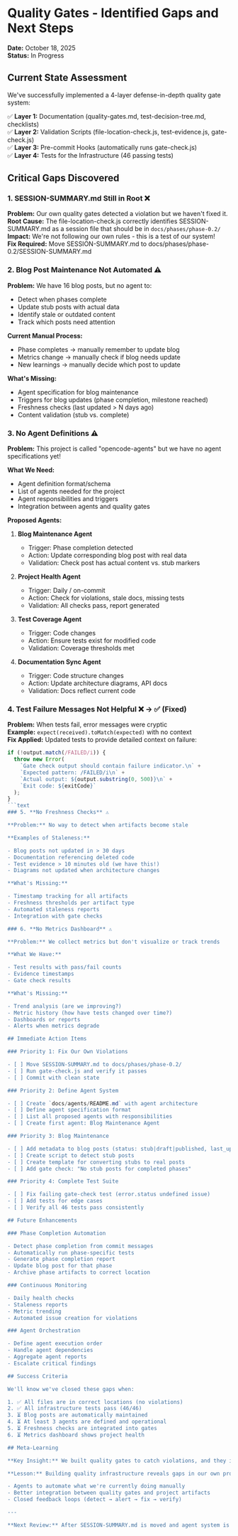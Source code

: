 # Quality Gates - Identified Gaps and Next Steps

**Date:** October 18, 2025  
**Status:** In Progress

## Current State Assessment

We've successfully implemented a 4-layer defense-in-depth quality gate system:

✅ **Layer 1:** Documentation (quality-gates.md, test-decision-tree.md, checklists)  
✅ **Layer 2:** Validation Scripts (file-location-check.js, test-evidence.js, gate-check.js)  
✅ **Layer 3:** Pre-commit Hooks (automatically runs gate-check.js)  
✅ **Layer 4:** Tests for the Infrastructure (46 passing tests)

## Critical Gaps Discovered

### 1. **SESSION-SUMMARY.md Still in Root** ❌

**Problem:** Our own quality gates detected a violation but we haven't fixed it.  
**Root Cause:** The file-location-check.js correctly identifies SESSION-SUMMARY.md as a session file that should be in `docs/phases/phase-0.2/`  
**Impact:** We're not following our own rules - this is a test of our system!  
**Fix Required:** Move SESSION-SUMMARY.md to docs/phases/phase-0.2/SESSION-SUMMARY.md

### 2. **Blog Post Maintenance Not Automated** ⚠️

**Problem:** We have 16 blog posts, but no agent to:

- Detect when phases complete
- Update stub posts with actual data
- Identify stale or outdated content
- Track which posts need attention

**Current Manual Process:**

- Phase completes → manually remember to update blog
- Metrics change → manually check if blog needs update
- New learnings → manually decide which post to update

**What's Missing:**

- Agent specification for blog maintenance
- Triggers for blog updates (phase completion, milestone reached)
- Freshness checks (last updated > N days ago)
- Content validation (stub vs. complete)

### 3. **No Agent Definitions** ⚠️

**Problem:** This project is called "opencode-agents" but we have no agent specifications yet!

**What We Need:**

- Agent definition format/schema
- List of agents needed for the project
- Agent responsibilities and triggers
- Integration between agents and quality gates

**Proposed Agents:**

1. **Blog Maintenance Agent**
   - Trigger: Phase completion detected
   - Action: Update corresponding blog post with real data
   - Validation: Check post has actual content vs. stub markers

1. **Project Health Agent**
   - Trigger: Daily / on-commit
   - Action: Check for violations, stale docs, missing tests
   - Validation: All checks pass, report generated

1. **Test Coverage Agent**
   - Trigger: Code changes
   - Action: Ensure tests exist for modified code
   - Validation: Coverage thresholds met

1. **Documentation Sync Agent**
   - Trigger: Code structure changes
   - Action: Update architecture diagrams, API docs
   - Validation: Docs reflect current code

### 4. **Test Failure Messages Not Helpful** ❌ → ✅ (Fixed)

**Problem:** When tests fail, error messages were cryptic  
**Example:** `expect(received).toMatch(expected)` with no context  
**Fix Applied:** Updated tests to provide detailed context on failure:

```javascript
if (!output.match(/FAILED/i)) {
  throw new Error(
    `Gate check output should contain failure indicator.\n` +
    `Expected pattern: /FAILED/i\n` +
    `Actual output: ${output.substring(0, 500)}\n` +
    `Exit code: ${exitCode}`
  );
}
```text
### 5. **No Freshness Checks** ⚠️

**Problem:** No way to detect when artifacts become stale

**Examples of Staleness:**

- Blog posts not updated in > 30 days
- Documentation referencing deleted code
- Test evidence > 10 minutes old (we have this!)
- Diagrams not updated when architecture changes

**What's Missing:**

- Timestamp tracking for all artifacts
- Freshness thresholds per artifact type
- Automated staleness reports
- Integration with gate checks

### 6. **No Metrics Dashboard** ⚠️

**Problem:** We collect metrics but don't visualize or track trends

**What We Have:**

- Test results with pass/fail counts
- Evidence timestamps
- Gate check results

**What's Missing:**

- Trend analysis (are we improving?)
- Metric history (how have tests changed over time?)
- Dashboards or reports
- Alerts when metrics degrade

## Immediate Action Items

### Priority 1: Fix Our Own Violations

- [ ] Move SESSION-SUMMARY.md to docs/phases/phase-0.2/
- [ ] Run gate-check.js and verify it passes
- [ ] Commit with clean state

### Priority 2: Define Agent System

- [ ] Create `docs/agents/README.md` with agent architecture
- [ ] Define agent specification format
- [ ] List all proposed agents with responsibilities
- [ ] Create first agent: Blog Maintenance Agent

### Priority 3: Blog Maintenance

- [ ] Add metadata to blog posts (status: stub|draft|published, last_updated)
- [ ] Create script to detect stub posts
- [ ] Create template for converting stubs to real posts
- [ ] Add gate check: "No stub posts for completed phases"

### Priority 4: Complete Test Suite

- [ ] Fix failing gate-check test (error.status undefined issue)
- [ ] Add tests for edge cases
- [ ] Verify all 46 tests pass consistently

## Future Enhancements

### Phase Completion Automation

- Detect phase completion from commit messages
- Automatically run phase-specific tests
- Generate phase completion report
- Update blog post for that phase
- Archive phase artifacts to correct location

### Continuous Monitoring

- Daily health checks
- Staleness reports
- Metric trending
- Automated issue creation for violations

### Agent Orchestration

- Define agent execution order
- Handle agent dependencies
- Aggregate agent reports
- Escalate critical findings

## Success Criteria

We'll know we've closed these gaps when:

1. ✅ All files are in correct locations (no violations)
2. ✅ All infrastructure tests pass (46/46)
3. ⏳ Blog posts are automatically maintained
4. ⏳ At least 3 agents are defined and operational
5. ⏳ Freshness checks are integrated into gates
6. ⏳ Metrics dashboard shows project health

## Meta-Learning

**Key Insight:** We built quality gates to catch violations, and they immediately caught our own violation (SESSION-SUMMARY.md in root). This validates the defense-in-depth approach!

**Lesson:** Building quality infrastructure reveals gaps in our own processes. We need:

- Agents to automate what we're currently doing manually
- Better integration between quality gates and project artifacts
- Closed feedback loops (detect → alert → fix → verify)

---

**Next Review:** After SESSION-SUMMARY.md is moved and agent system is defined
